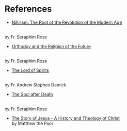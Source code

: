 # References

* [Nihilism: The Root of the Revolution of the Modern Age](https://www.sainthermanmonastery.com/product-p/nihil.htm)
 <br />
  by Fr. Seraphim Rose

* [Orthodoy and the Religion of the Future](https://www.sainthermanmonastery.com/product-p/orf.htm)
 <br />
  by Fr. Seraphim Rose

* [The Lord of Spirits](https://store.ancientfaith.com/lord-of-spirits/)
<br />
 by Fr. Andrew Stephen Damick

* [The Soul after Death](https://www.sainthermanmonastery.com/product-p/sad.htm)
 <br />
  by Fr. Seraphim Rose

* [The Story of Jesus - A History and Theology of Christ](https://store.ancientfaith.com/the-story-of-jesus-a-history-and-theology-of-christ/)
  <br />
  by Matthew the Poor




























